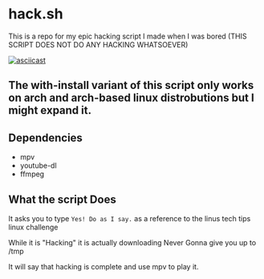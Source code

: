 # hack.sh
This is a repo for my epic hacking script I made when I was bored
(THIS SCRIPT DOES NOT DO ANY HACKING WHATSOEVER)

[![asciicast](https://asciinema.org/a/lyLUVd21kezzNzRqiDSDn2hlM.svg)](https://asciinema.org/a/lyLUVd21kezzNzRqiDSDn2hlM)


## The with-install variant of this script only works on arch and arch-based linux distrobutions but I might expand it.

## Dependencies
 * mpv
 * youtube-dl
 * ffmpeg

## What the script Does
It asks you to type ``Yes! Do as I say.`` as a reference to the linus tech tips linux challenge
 
While it is "Hacking" it is actually downloading Never Gonna give you up to /tmp
 
It will say that hacking is complete and use mpv to play it.
